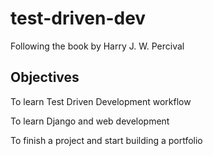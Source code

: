 # test-driven-dev
Following the book by Harry J. W. Percival

## Objectives

To learn Test Driven Development workflow

To learn Django and web development

To finish a project and start building a portfolio
